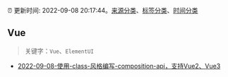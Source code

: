 :alarm_clock: 更新时间: 2022-09-08 20:17:44。[来源分类](../README.md)、[标签分类](../TAGS.md)、[时间分类](../TIMELINE.md)

## Vue


> 关键字：`Vue`、`ElementUI`



- [2022-09-08-使用-class-风格编写-composition-api，支持Vue2、Vue3](https://toutiao.io/k/nh4on4x) 